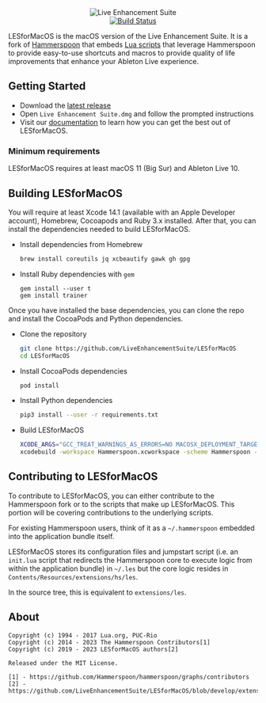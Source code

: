 <div align="center">
  <img src="https://raw.githubusercontent.com/LiveEnhancementSuite/LESforMacOS/develop/Hammerspoon/Images.xcassets/AppIcon.appiconset/icon_256x256.png" alt="Live Enhancement Suite"/>
  <br/>
  <a href="https://github.com/LiveEnhancementSuite/LESforMacOS/tree/develop">
    <img src="https://github.com/LiveEnhancementSuite/LESforMacOS/actions/workflows/les_build.yml/badge.svg" alt="Build Status">
  </a>
  <br/>
</div>

LESforMacOS is the macOS version of the Live Enhancement Suite. It is a fork of [Hammerspoon](https://github.com/Hammerspoon/hammerspoon) that embeds [Lua scripts](https://github.com/LiveEnhancementSuite/LESforMacOS/tree/develop/extensions/les) that leverage Hammerspoon to provide easy-to-use shortcuts and macros to provide quality of life improvements that enhance your Ableton Live experience.

## Getting Started

 * Download the [latest release](https://github.com/LiveEnhancementSuite/LESforMacOS/releases/latest)
 * Open `Live Enhancement Suite.dmg` and follow the prompted instructions
 * Visit our [documentation](https://docs.enhancementsuite.me/) to learn how you can get the best out of LESforMacOS.

### Minimum requirements

LESforMacOS requires at least macOS 11 (Big Sur) and Ableton Live 10.

## Building LESforMacOS

You will require at least Xcode 14.1 (available with an Apple Developer account), Homebrew, Cocoapods and Ruby 3.x installed.
After that, you can install the dependencies needed to build LESforMacOS.

* Install dependencies from Homebrew
  ```bash
  brew install coreutils jq xcbeautify gawk gh gpg
  ```

* Install Ruby dependencies with `gem`
  ```
  gem install --user t
  gem install trainer
  ```

Once you have installed the base dependencies, you can clone the repo and install the CocoaPods and Python dependencies.

* Clone the repository
  ```bash
  git clone https://github.com/LiveEnhancementSuite/LESforMacOS
  cd LESforMacOS
  ```

* Install CocoaPods dependencies
  ```bash
  pod install
  ```

* Install Python dependencies
  ```bash
  pip3 install --user -r requirements.txt
  ```

* Build LESforMacOS
  ```bash
  XCODE_ARGS="GCC_TREAT_WARNINGS_AS_ERRORS=NO MACOSX_DEPLOYMENT_TARGET=11.0"
  xcodebuild -workspace Hammerspoon.xcworkspace -scheme Hammerspoon -configuration Debug ${XCODE_ARGS} clean build | xcbeautify
  ```

## Contributing to LESforMacOS

To contribute to LESforMacOS, you can either contribute to the Hammerspoon fork or to the scripts that make up LESforMacOS. This portion will be covering contributions to the underlying scripts.

For existing Hammerspoon users, think of it as a `~/.hammerspoon` embedded into the application bundle itself. 

LESforMacOS stores its configuration files and jumpstart script (i.e. an `init.lua` script that redirects the Hammerspoon core to execute logic from within the application bundle) in `~/.les` but the core logic resides in `Contents/Resources/extensions/hs/les`.

In the source tree, this is equivalent to `extensions/les`.

## About

```
Copyright (c) 1994 - 2017 Lua.org, PUC-Rio
Copyright (c) 2014 - 2023 The Hammerspoon Contributors[1]
Copyright (c) 2019 - 2023 LESforMacOS authors[2]

Released under the MIT License.

[1] - https://github.com/Hammerspoon/hammerspoon/graphs/contributors
[2] - https://github.com/LiveEnhancementSuite/LESforMacOS/blob/develop/extensions/les/AUTHORS.txt
```
